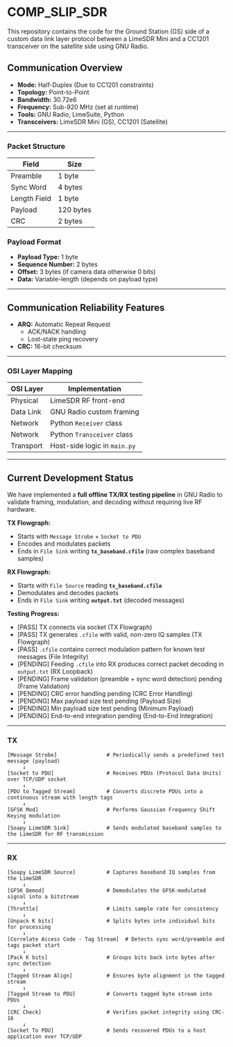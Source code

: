 # COMP_SLIP_SDR

This repository contains the code for the Ground Station (GS) side of a custom data link layer protocol between a LimeSDR Mini and a CC1201 transceiver on the satellite side using GNU Radio.

## Communication Overview

- **Mode:** Half-Duplex (Due to CC1201 constraints)
- **Topology:** Point-to-Point
- **Bandwidth:** 30.72e6
- **Frequency:** Sub-920 MHz (set at runtime)
- **Tools:** GNU Radio, LimeSuite, Python
- **Transceivers:** LimeSDR Mini (GS), CC1201 (Satellite)

---

### Packet Structure

| Field         | Size      |
|---------------|-----------|
| Preamble      | 1 byte    |
| Sync Word     | 4 bytes   |
| Length Field  | 1 byte    |
| Payload       | 120 bytes |
| CRC           | 2 bytes   |

### Payload Format

- **Payload Type:** 1 byte
- **Sequence Number:** 2 bytes
- **Offset:** 3 bytes (if camera data otherwise 0 bits)
- **Data:** Variable-length (depends on payload type)

---

## Communication Reliability Features

- **ARQ:** Automatic Repeat Request  
  - ACK/NACK handling  
  - Lost-state ping recovery
- **CRC:** 16-bit checksum

---

### OSI Layer Mapping

| OSI Layer     | Implementation                   |
|---------------|----------------------------------|
| Physical      | LimeSDR RF front-end             |
| Data Link     | GNU Radio custom framing         |
| Network       | Python `Receiver` class          |
| Network       | Python `Transceiver` class       |
| Transport     | Host-side logic in `main.py`     |

---

## Current Development Status

We have implemented a **full offline TX/RX testing pipeline** in GNU Radio to validate framing, modulation, and decoding without requiring live RF hardware.

**TX Flowgraph:**
- Starts with `Message Strobe` + `Socket to PDU`
- Encodes and modulates packets
- Ends in `File Sink` writing **`tx_baseband.cfile`** (raw complex baseband samples)

**RX Flowgraph:**
- Starts with `File Source` reading **`tx_baseband.cfile`**
- Demodulates and decodes packets
- Ends in `File Sink` writing **`output.txt`** (decoded messages)

**Testing Progress:**
- [PASS] TX connects via socket (TX Flowgraph)
- [PASS] TX generates `.cfile` with valid, non-zero IQ samples (TX Flowgraph)  
- [PASS] `.cfile` contains correct modulation pattern for known test messages (File Integrity)  
- [PENDING] Feeding `.cfile` into RX produces correct packet decoding in `output.txt` (RX Loopback)  
- [PENDING] Frame validation (preamble + sync word detection) pending (Frame Validation)  
- [PENDING] CRC error handling pending (CRC Error Handling)  
- [PENDING] Max payload size test pending (Payload Size)  
- [PENDING] Min payload size test pending (Minimum Payload)  
- [PENDING] End-to-end integration pending (End-to-End Integration)  

---

### TX

```text
[Message Strobe]                # Periodically sends a predefined test message (payload)
     ↓
[Socket to PDU]                 # Receives PDUs (Protocol Data Units) over TCP/UDP socket
     ↓
[PDU to Tagged Stream]          # Converts discrete PDUs into a continuous stream with length tags
     ↓
[GFSK Mod]                      # Performs Gaussian Frequency Shift Keying modulation
     ↓
[Soapy LimeSDR Sink]            # Sends modulated baseband samples to the LimeSDR for RF transmission

```

---

### RX

```text
[Soapy LimeSDR Source]          # Captures baseband IQ samples from the LimeSDR
     ↓
[GFSK Demod]                    # Demodulates the GFSK-modulated signal into a bitstream
     ↓
[Throttle]                      # Limits sample rate for consistency
     ↓
[Unpack K bits]                 # Splits bytes into individual bits for processing
     ↓
[Correlate Access Code - Tag Stream]  # Detects sync word/preamble and tags packet start
     ↓
[Pack K bits]                   # Groups bits back into bytes after sync detection
     ↓
[Tagged Stream Align]           # Ensures byte alignment in the tagged stream
     ↓
[Tagged Stream to PDU]          # Converts tagged byte stream into PDUs
     ↓
[CRC Check]                     # Verifies packet integrity using CRC-16
     ↓
[Socket To PDU]                 # Sends recovered PDUs to a host application over TCP/UDP         
  ```